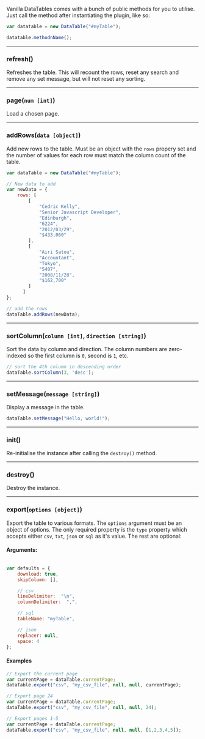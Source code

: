 Vanilla DataTables comes with a bunch of public methods for you to utilise. Just call the method after instantiating the plugin, like so:

```javascript
var datatable = new DataTable("#myTable");

datatable.methodnName();
```

---

### refresh()

Refreshes the table. This will recount the rows, reset any search and remove any set message, but will not reset any sorting.

---

### page(`num [int]`)

Load a chosen page.

---

### addRows(`data [object]`)
Add new rows to the table. Must be an object with the `rows` propery set and the number of values for each row must match the column count of the table.

```javascript
var dataTable = new DataTable("#myTable");

// New data to add
var newData = {
	rows: [
		[
            "Cedric Kelly",
            "Senior Javascript Developer",
            "Edinburgh",
            "6224",
            "2012/03/29",
            "$433,060"
        ],
        [
            "Airi Satou",
            "Accountant",
            "Tokyo",
            "5407",
            "2008/11/28",
            "$162,700"
        ]
      ]
};

// add the rows
dataTable.addRows(newData);
```

---

### sortColumn(`column [int]`, `direction [string]`)
Sort the data by column and direction. The column numbers are zero-indexed so the first column is `0`, second is `1`, etc.


```javascript
// sort the 4th column in descending order
dataTable.sortColumn(3, 'desc');
```

---

### setMessage(`message [string]`)
Display a message in the table.

```javascript
dataTable.setMessage("Hello, world!");
```

---

### init()
Re-initialise the instance after calling the `destroy()` method.

---

### destroy()
Destroy the instance.

---

### export(`options [object]`)
Export the table to various formats. The `options` argument must be an object of options. The only required property is the `type` property which accepts either `csv`, `txt`, `json` or `sql` as it's value. The rest are optional:

#### Arguments:

```javascript

var defaults = {
	download: true,
	skipColumn: [],

	// csv
	lineDelimiter:  "\n",
	columnDelimiter:  ",",

	// sql
	tableName: "myTable",

	// json
	replacer: null,
	space: 4
};
```


#### Examples

```javascript
// Export the current page
var currentPage = dataTable.currentPage;
dataTable.export("csv", "my_csv_file", null, null, currentPage);
```

```javascript
// Export page 24
var currentPage = dataTable.currentPage;
dataTable.export("csv", "my_csv_file", null, null, 24);
```

```javascript
// Export pages 1-5
var currentPage = dataTable.currentPage;
dataTable.export("csv", "my_csv_file", null, null, [1,2,3,4,5]);
```
